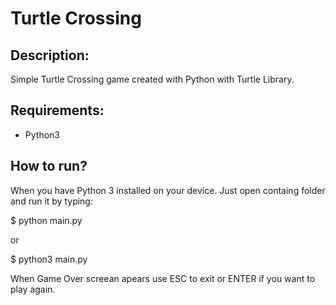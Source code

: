# Turtle Crossing

## Description:

Simple Turtle Crossing game created with Python with Turtle Library.

## Requirements:
- Python3

## How to run?
When you have Python 3 installed on your device. Just open containg folder and run it by typing:

$ python main.py

or

$ python3 main.py

When Game Over screean apears use ESC to exit or ENTER if you want to play again.
